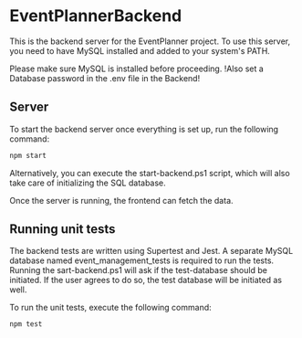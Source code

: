 # EventPlannerBackend

This is the backend server for the EventPlanner project. To use this server, you need to have MySQL installed and added to your system's PATH.

Please make sure MySQL is installed before proceeding.
!Also set a Database password in the .env file in the Backend!

## Server

To start the backend server once everything is set up, run the following command:

```bash
npm start 
```
Alternatively, you can execute the start-backend.ps1 script, which will also take care of initializing the SQL database.

Once the server is running, the frontend can fetch the data.

## Running unit tests

The backend tests are written using Supertest and Jest. A separate MySQL database named event_management_tests is required to run the tests. 
Running the sart-backend.ps1 will ask if the test-database should be initiated.
If the user agrees to do so, the test database will be initiated as well.

To run the unit tests, execute the following command:

```bash
npm test
```
